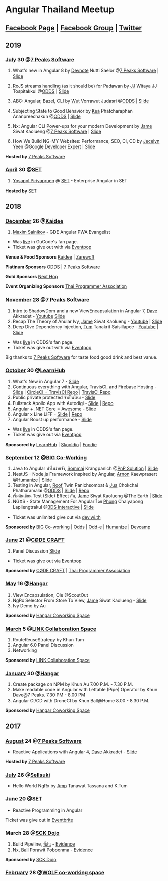 # Angular Thailand Meetup

## [Facebook Page](https://fb.me/angularth) | [Facebook Group](https://facebook.com/groups/angularjs.th) | [Twitter](https://twitter.com/AngularThailand)

## 2019

### [July](https://www.facebook.com/events/340697073485865/) 30 @[7 Peaks Software](https://fb.me/7peaksoftware) 

1. What's new in Angular 8 by [Devnote](https://www.facebook.com/devnoteio) Nutti Saelor @[7 Peaks Software](https://fb.me/7peakssoftware) | [Slide](https://slides.com/leelorz/let-s-talk-about-8/)

2. RxJS streams handling (as it should be) for Padawan by [JJ](https://www.facebook.com/jj.witaya) Witaya JJ Tospitakkul @[ODDS](https://fb.me/oddsteam) | [Slide](https://docs.google.com/presentation/d/1rMwoz4DlyUif2oE6kNrgLA7tuXjYtWPI_aX5hr77bHU/mobilepresent?slide=id.g5e0ddcf789_0_213)

3. ABC: Angular, Bazel, CLI by [Wut](https://www.facebook.com/vorrawut.judasri) Vorrawut Judasri @[ODDS](https://fb.me/oddsteam) | [Slide](https://drive.google.com/file/d/105fty3OELQg1Ebrd9mn-ZaflhI05JmMQ/view?usp=drivesdk)

4. Subjecting State to Good Behavior by [Kea](https://www.facebook.com/phat.pan) Phatcharaphan Ananpreechakun @[ODDS](https://fb.me/oddsteam) | [Slide](http://bit.ly/2OmEisq)
5. Nx: Angular CLI Power-ups for your modern Development by [Jame](https://fb.me/perjerz.thailand) Siwat Kaolueng @[7 Peaks Software](https://fb.me/7peakssoftware) | [Slide](https://docs.google.com/presentation/d/1xiyIEMR3dA7vuBHMLivBb2WUwTHYF0yjz_kld42L2VE/edit?usp=sharing)
6. How We Build NG-MY Websites: Performance, SEO, CI, CD by [Jecelyn Yeen](https://twitter.com/JecelynYeen) @[Google Developer Expert](https://google-developers.appspot.com/community/experts/directory/profile/profile-jecelyn_yeen) | [Slide](https://bit.ly/ng-my-site-th)

**Hosted by** [7 Peaks Software](https://fb.me/7peakssoftware)

### [April](https://www.facebook.com/events/308574546732326) 30 @[SET](https://www.facebook.com/set.or.th/)
1. [Yosapol Piriyapruen](https://www.facebook.com/aaeang) @ [SET](https://www.facebook.com/set.or.th/) - Enterprise Angular in SET

**Hosted by** [SET](https://www.facebook.com/set.or.th/)

## 2018

### [December](https://www.facebook.com/events/326475251520065) 26 @[Kaidee](https://fb.me/kaideecom)

1. [Maxim Salnikov](https://twitter.com/webmaxru) - GDE Angular PWA Evangelist

- Was [live](https://www.facebook.com/gucodelive/videos/vl.782818062063426/299123864064948/) in GuCode's fan page. 
- Ticket was give out with via [Eventpop](https://www.eventpop.me/e/4780)

**Venue & Food Sponsors** [Kaidee](https://fb.me/kaideecom) 
| [Zarewoft](https://fb.me/zarewoft)

**Platinum Sponsors** [ODDS](https://fb.me/oddsteam) 
| [7 Peaks Software](https://fb.me/7peakssoftware)

**Gold Sponsors** [Next Hop](https://fb.me/nexthopthai/)

**Event Organizing Sponsors** [Thai Programmer Association](https://fb.me/ThaiProgrammerSociety)

### [November](https://www.facebook.com/events/536523386844377) 28 @[7 Peaks Software](https://fb.me/7peakssoftware)

1. Intro to ShadowDom and a new ViewEncapsulation in Angular 7, [Dave](https://fb.me/dave.akkradet) Akkradet - [Youtube](https://youtu.be/tHIcuk7Gm4c) [Slide](https://docs.google.com/presentation/d/18N_OpCA4dzCZKPHv3rysCUJEDAzvbRpq18x7CS13BX8/edit?usp=sharing)
2. Recap The Theory of Anular Ivy, [Jame](https://fb.me/perjerz.thailand) Siwat Kaolueng - [Youtube](https://youtu.be/aCmjNui0-Hc) | [Slide](https://docs.google.com/presentation/d/1sAzwCZlhXO8Y__Ltqe3dl2NxYE0M4wuJ-fuLYX3CSVU/edit?usp=sharing)
3. Deep Dive Dependency Injection, [Tum](https://fb.me/zixsma) Tanakrit Saisillapee - [Youtube](https://youtu.be/Lt5f0_tiRSM) | [Slide](https://www.slideshare.net/zixsma/angular-dependency-injection)

- Was [live](https://facebook.com/oddsteam/videos/1032265250267571) in ODDS's fan page.
- Ticket was give out with via [Eventpop](https://www.eventpop.me/e/4681)

Big thanks to [7 Peaks Software](https://fb.me/7peakssoftware) for taste food good drink and best vanue.

### [October](https://facebook.com/events/326311217947848/) 30 @[LearnHub](https://fb.me/LearnHubCoLearningSpace)

1. What's New in Angular 7 - [Slide](https://slides.com/leelorz/deck/)
2. Continuous everything with Angular, TravisCI, and Firebase Hosting - [Slide](https://goo.gl/sBUh9R) | [CircleCI + TravisCI Repo](https://github.com/angularthailand/who-use-angular-in-thailand/) | [TravisCI Repo](https://github.com/perjerz3434/continuous-everything)
3. Public private protected จำเป็นไหม - [Slide](https://goo.gl/KWopaa)
4. Fullstack Apollo App with Autodigi - [Slide](https://goo.gl/paM1F3) | [Repo](https://github.com/tonmanna/labGQLNgMeetup)
5. Angular + .NET Core = Awesome - [Slide](https://goo.gl/4XnH1C)
6. Angular x Line LIFF - [Slide](https://goo.gl/CktASq) | [Repo](https://github.com/ninxxxxx/ng-x-line-liff)
7. Angular Boost up performance - [Slide](https://goo.gl/MMU3vM)

- Was [live](https://facebook.com/oddsteam/videos/1032265250267571) in ODDS's fan page.
- Ticket was give out via [Eventpop](https://www.eventpop.me/e/4415)

**Sponsored by** [LearnHub](https://fb.me/LearnHubCoLearningSpace) | [Skooldio](https://fb.me/skooldio) | [Foodie](https://fb.me/foodiediscounts)

### [September](https://facebook.com/events/238868826802487/) 12 @[BIG Co-Working](https://fb.me/bigcowork)

1. Java to Angular ทำไมง่ายจัง, [Sommai](https://fb.me/sommaik) Krangpanich @[PnP Solution](https://fb.me/pnpsolution) | [Slide](https://drive.google.com/file/d/1NMnhS8zfQR4WkEdt8sCFUloJ3J1yLopc/view?fbclid=IwAR2P3NVe1ZYvCwRtM4NcYOh3_FqJm6aeileUeGBEVW9mZJQ8ovTnu6Z4NDY)
2. NestJS - Node.js Framework inspired by Angular, [Arnon](https://fb.me/arnaphanasati) Kaewprasert @[Humanize](https://humanize.co.th/) | [Slide](https://drive.google.com/file/d/1u1dEu-9fjBgSpVoWlpMoSy9mtF3UHa6c/view?fbclid=IwAR0O0sqJIocOj_9oDd_5BrkhfpJ-KNtQi1AAvFVNzzDjkHLkJU5KDF0_kpY)
3. Testing in Angular, [Roof](https://fb.me/roofimon.class) Twin Panichsombat & [Jua](https://fb.me/juacompe) Chokchai Phatharamalai @[ODDS](https://fb.me/oddsteam) | [Slide](https://www.slideshare.net/juacompe/testing-in-x-where-x-is-angular) | [Repo](https://github.com/juacompe/toh-pt6)
4. เริ่มต้นเขียน Test (Side) Effect กัน, [Jame](https://fb.me/perjerz.thailand) Siwat Kaolueng @The Earth | [Slide](https://docs.google.com/presentation/d/1sGGxeHbAMuqgvjvh2OA_VWr7DWCEhjrO_xqc2lu0_zE/edit?fbclid=IwAR3DjiMfV-DhGhM7FhB2AArg_Y9edPIMtY3C-EH0B-RpUDATuBa8vqwyRHE)
5. NGXS - State Management For Angular โดย [Phong](https://fb.me/paullee3ds) Chaiyapong Lapliengtrakul @[3DS Interactive](https://fb.me/3dsinteractive) | [Slide](http://bit.ly/ngxs-slide)

- Ticket was unlimited give out via [dev.wi.th](https://dev.wi.th/event/angular-thailand-meetup-september-2018)

**Sponsored by**
[BIG Co-working](https://fb.me/LearnHubCoLearningSpace) |
[Odds](https://fb.me/oddsteam) |
[Odd-e](https://fb.me/Odde.Thailand) |
[Humanize](https://fb.me/nizeai) |
[Devcamp](https://fb.me/devcamper)

### [June](https://www.facebook.com/events/280593772483436/) 21 @[CØDE CRAFT](https://fb.me/codecraftbkk)

1. Panel Discussion [Slide](https://docs.google.com/presentation/d/1RnC43sSKyfGCBH1xCltK3r0Lw_gb2eRRkwWTbE_2ISk/edit?usp=sharing)

- Ticket was give out via [Eventpop](https://www.eventpop.me/e/3668)

**Sponsored by**
[CØDE CRAFT](https://fb.me/codecraftbkk) |
[Thai Programmer Association](https://fb.me/ThaiProgrammerSociety)

### [May](https://www.eventpop.me/e/3518-angular-meetup-th) 16 @[Hangar](https://fb.me/HANGARCoworkingSpace)

1. View Encapsulation, Ole @ScoutOut
2. NgRx Selector From Store To View, [Jame](https://fb.me/perjerz.thailand) Siwat Kaolueng - [Slide](https://docs.google.com/presentation/d/1d3puR8rTJBscRymhBcHqn2lEeKiI_01esA4_iVfe3Zw/edit?usp=sharing)
3. Ivy Demo by Au

**Sponsored by**
[Hangar Coworking Space](https://fb.me/HANGARCoworkingSpace)

### [March](https://www.eventpop.me/e/3063-angular-meetup-march-2018) 5 @[LINK Collaboration Space](https://fb.me/linkspacebkk)

1. RouteReuseStrategy by Khun Tum
2. Angular 6.0 Panel Discussion
3. Networking

**Sponsored by**
[LINK Collaboration Space](https://fb.me/linkspacebkk)

### [January](https://www.eventpop.me/e/2925) 30 @[Hangar](https://fb.me/HANGARCoworkingSpace)

1. Create package on NPM by Khun Au 7.00 P.M. - 7.30 P.M.
2. Make readable code in Angular with Lettable (Pipe) Operator by Khun Dave@7 Peaks. 7.30 PM - 8.00 PM
3. Angular CI/CD with DroneCI by Khun Ball@Home 8.00 - 8.30 P.M.

**Sponsored by**
[Hangar Coworking Space](https://fb.me/HANGARCoworkingSpace)

## 2017

### [August](https://www.meetup.com/7Peaks-Tech-Events-Bangkok/events/242217583) 24 @[7 Peaks Software](https://fb.me/7peakssoftware)

- Reactive Applications with Angular 4, [Dave](https://fb.me/dave.akkradet) Akkradet - [Slide](https://drive.google.com/file/d/1kZWKoWRsEh7oHmaheb9nVOz82Ag0lwqh/view?usp=sharing)

**Hosted by** [7 Peaks Software](https://fb.me/7peakssoftware)

### [July](https://medium.com/angular-in-thailand/angular-bkk-meetup-2017-4-hello-ngrx-d5a1a4d07b05) 26 @[Sellsuki](https://fb.me/Sellsuki/)

- Hello World NgRx by [Amp](https://fb.me/amp.tanawat) Tanawat Tassana and K.Tum

### [June](https://medium.com/angular-in-thailand/72858e51682b) 20 @[SET](https://fb.me/set.or.th)

- Reactive Programming in Angular

Ticket was give out in [Eventbrite](https://www.eventbrite.com/e/35335683982)

### March 28 @[SCK Dojo](https://www.facebook.com/pages/SCK-Dojo/149871682443357)

1. Build Pipeline, [พี่ต้น](https://fb.me/tonmanna) - [Evidence](https://www.facebook.com/photo.php?fbid=10216300907660172&set=p.10216300907660172)
2. Nx, [Ball](https://fb.me/ball6847) Porawit Poboonma - [Evidence](https://www.facebook.com/groups/angularjs.th/permalink/981378778703455/)

**Sponsored by**
[SCK Dojo](https://www.facebook.com/pages/SCK-Dojo/149871682443357)

### [February](https://www.facebook.com/events/1916895178539036) 28 @[WOLF co-working space](https://fb.me/wolfcoworking)